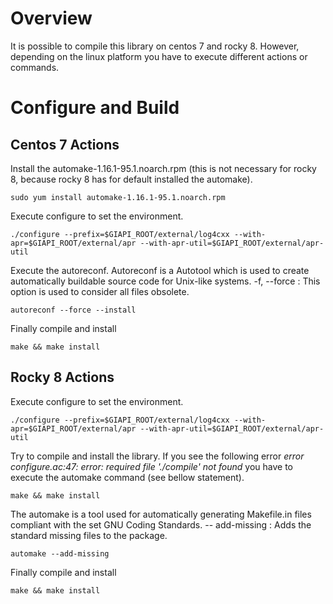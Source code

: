 # Overview
It is possible to compile this library on centos 7 and rocky 8. However, depending on the linux platform you have to execute different actions or commands. 

# Configure and Build

## Centos 7 Actions
Install the automake-1.16.1-95.1.noarch.rpm (this is not necessary for rocky 8, because rocky 8 has for default installed the automake).
```
sudo yum install automake-1.16.1-95.1.noarch.rpm
```
Execute configure to set the environment. 
```
./configure --prefix=$GIAPI_ROOT/external/log4cxx --with-apr=$GIAPI_ROOT/external/apr --with-apr-util=$GIAPI_ROOT/external/apr-util
```
Execute the autoreconf. Autoreconf is a Autotool which is used to create automatically buildable source code for Unix-like systems.
   -f, --force : This option is used to consider all files obsolete.
```
autoreconf --force --install 
```
Finally compile and install
```
make && make install
```
## Rocky 8 Actions
Execute configure to set the environment. 
```
./configure --prefix=$GIAPI_ROOT/external/log4cxx --with-apr=$GIAPI_ROOT/external/apr --with-apr-util=$GIAPI_ROOT/external/apr-util
```

Try to compile and install the library. If you see the following error *error configure.ac:47: error: required file './compile' not found* you have to execute the automake command (see bellow statement).
```
make && make install
```

The automake is a tool used for automatically generating Makefile.in files compliant with the set GNU Coding Standards. 
   -- add-missing : Adds the standard missing files to the package.
```
automake --add-missing
```
Finally compile and install
```
make && make install
```

